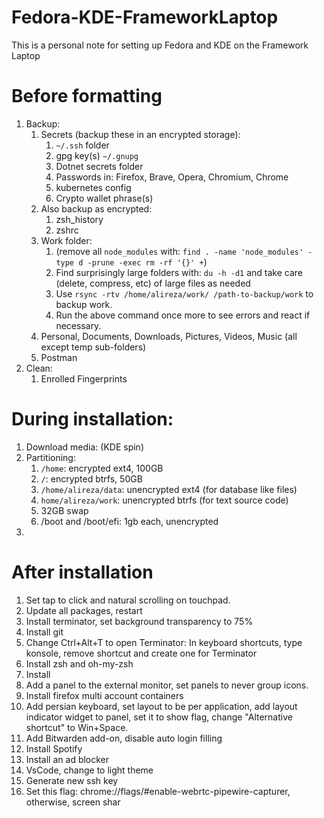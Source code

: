 # Fedora-KDE-FrameworkLaptop
This is a personal note for setting up Fedora and KDE on the Framework Laptop

# Before formatting
1. Backup:
   1. Secrets (backup these in an encrypted storage):
      1. `~/.ssh` folder
      1. gpg key(s) `~/.gnupg`
      1. Dotnet secrets folder
      1. Passwords in: Firefox, Brave, Opera, Chromium, Chrome
      1. kubernetes config
      1. Crypto wallet phrase(s)
   1. Also backup as encrypted:
      1. zsh_history
      1. zshrc
   1. Work folder:
        1. (remove all `node_modules` with: `find . -name 'node_modules' -type d -prune -exec rm -rf '{}' +`)
        1. Find surprisingly large folders with: `du -h -d1` and take care (delete, compress, etc) of large files as needed
        1. Use `rsync -rtv /home/alireza/work/ /path-to-backup/work` to backup work.
        1. Run the above command once more to see errors and react if necessary.
   1. Personal, Documents, Downloads, Pictures, Videos, Music (all except temp sub-folders)
   1. Postman
2. Clean:
   1. Enrolled Fingerprints

# During installation:
1. Download media: (KDE spin)
1. Partitioning:
    1. `/home`: encrypted ext4, 100GB
    2. `/`: encrypted btrfs, 50GB
    3. `/home/alireza/data`: unencrypted ext4 (for database like files)
    4. `home/alireza/work`: unencrypted btrfs (for text source code)
    5. 32GB swap
    6. /boot and /boot/efi: 1gb each, unencrypted
1. 

# After installation
1. Set tap to click and natural scrolling on touchpad.
1. Update all packages, restart
1. Install terminator, set background transparency to 75%
1. Install git
1. Change Ctrl+Alt+T to open Terminator: In keyboard shortcuts, type konsole, remove shortcut and create one for Terminator
2. Install zsh and oh-my-zsh
3. Install
4. Add a panel to the external monitor, set panels to never group icons.
5. Install firefox multi account containers
6. Add persian keyboard, set layout to be per application, add layout indicator widget to panel, set it to show flag, change "Alternative shortcut" to Win+Space.
7. Add Bitwarden add-on, disable auto login filling
8. Install Spotify
9. Install an ad blocker
10. VsCode, change to light theme
1. Generate new ssh key
2. Set this  flag: chrome://flags/#enable-webrtc-pipewire-capturer, otherwise, screen shar
